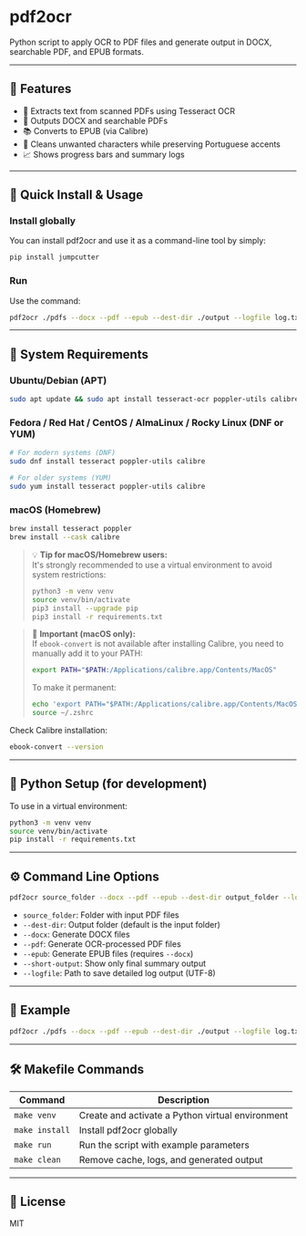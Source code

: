 # pdf2ocr

Python script to apply OCR to PDF files and generate output in DOCX, searchable PDF, and EPUB formats.

---

## 📄 Features

- 📄 Extracts text from scanned PDFs using Tesseract OCR
- 📘 Outputs DOCX and searchable PDFs
- 📚 Converts to EPUB (via Calibre)
- 🧼 Cleans unwanted characters while preserving Portuguese accents
- 📈 Shows progress bars and summary logs

---

## 🚀 Quick Install & Usage

### Install globally

You can install pdf2ocr and use it as a command-line tool by simply:

```bash
pip install jumpcutter 
```

### Run

Use the command:

```bash
pdf2ocr ./pdfs --docx --pdf --epub --dest-dir ./output --logfile log.txt
```

---


## 🧱 System Requirements

### Ubuntu/Debian (APT)

```bash
sudo apt update && sudo apt install tesseract-ocr poppler-utils calibre
```

### Fedora / Red Hat / CentOS / AlmaLinux / Rocky Linux (DNF or YUM)

```bash
# For modern systems (DNF)
sudo dnf install tesseract poppler-utils calibre

# For older systems (YUM)
sudo yum install tesseract poppler-utils calibre
```

### macOS (Homebrew)

```bash
brew install tesseract poppler
brew install --cask calibre
```

> 💡 **Tip for macOS/Homebrew users:**  
> It's strongly recommended to use a virtual environment to avoid system restrictions:
>
> ```bash
> python3 -m venv venv
> source venv/bin/activate
> pip3 install --upgrade pip
> pip3 install -r requirements.txt
> ```

> 📌 **Important (macOS only):**  
> If `ebook-convert` is not available after installing Calibre, you need to manually add it to your PATH:
>
> ```bash
> export PATH="$PATH:/Applications/calibre.app/Contents/MacOS"
> ```
>
> To make it permanent:
>
> ```bash
> echo 'export PATH="$PATH:/Applications/calibre.app/Contents/MacOS"' >> ~/.zshrc
> source ~/.zshrc
> ```

Check Calibre installation:

```bash
ebook-convert --version
```

---

## 🐍 Python Setup (for development)

To use in a virtual environment:

```bash
python3 -m venv venv
source venv/bin/activate
pip install -r requirements.txt
```

---

## ⚙️ Command Line Options

```bash
pdf2ocr source_folder --docx --pdf --epub --dest-dir output_folder --logfile log.txt
```

- `source_folder`: Folder with input PDF files
- `--dest-dir`: Output folder (default is the input folder)
- `--docx`: Generate DOCX files
- `--pdf`: Generate OCR-processed PDF files
- `--epub`: Generate EPUB files (requires `--docx`)
- `--short-output`: Show only final summary output
- `--logfile`: Path to save detailed log output (UTF-8)

---

## 📌 Example

```bash
pdf2ocr ./pdfs --docx --pdf --epub --dest-dir ./output --logfile log.txt
```

---

## 🛠️ Makefile Commands

| Command         | Description                                                        |
|-----------------|--------------------------------------------------------------------|
| `make venv`     | Create and activate a Python virtual environment                   |
| `make install`  | Install pdf2ocr globally                                           |
| `make run`      | Run the script with example parameters                             |
| `make clean`    | Remove cache, logs, and generated output                           |

---

## 📄 License

MIT
